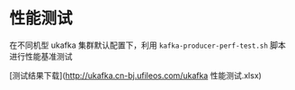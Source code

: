 # 性能测试

在不同机型 ukafka 集群默认配置下，利用 `kafka-producer-perf-test.sh` 脚本进行性能基准测试

[测试结果下载](http://ukafka.cn-bj.ufileos.com/ukafka 性能测试.xlsx)
